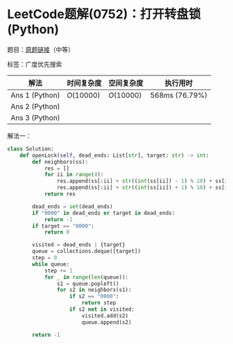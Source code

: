 # LeetCode题解(0752)：打开转盘锁(Python)

题目：[原题链接](https://leetcode-cn.com/problems/open-the-lock/)（中等）

标签：广度优先搜索

| 解法           | 时间复杂度 | 空间复杂度 | 执行用时       |
| -------------- | ---------- | ---------- | -------------- |
| Ans 1 (Python) | $O(10000)$ | $O(10000)$ | 568ms (76.79%) |
| Ans 2 (Python) |            |            |                |
| Ans 3 (Python) |            |            |                |

解法一：

```python
class Solution:
    def openLock(self, dead_ends: List[str], target: str) -> int:
        def neighbors(ss):
            res = []
            for ii in range(4):
                res.append(ss[:ii] + str((int(ss[ii]) - 1) % 10) + ss[ii + 1:])
                res.append(ss[:ii] + str((int(ss[ii]) + 1) % 10) + ss[ii + 1:])
            return res

        dead_ends = set(dead_ends)
        if "0000" in dead_ends or target in dead_ends:
            return -1
        if target == "0000":
            return 0

        visited = dead_ends | {target}
        queue = collections.deque([target])
        step = 0
        while queue:
            step += 1
            for _ in range(len(queue)):
                s1 = queue.popleft()
                for s2 in neighbors(s1):
                    if s2 == "0000":
                        return step
                    if s2 not in visited:
                        visited.add(s2)
                        queue.append(s2)

        return -1
```

